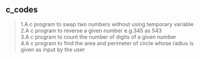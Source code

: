 ## c_codes
>1.A c program to swap two numbers without using temporary variable\
>2.A c program to reverse a given number e.g.345 as 543\
>3.A c program to count the number of digits of a given number\
>4.A c program to find the area and perimeter of circle whose radius is given as input by the user
